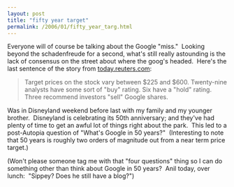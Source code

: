 ```yaml
---
layout: post
title: "fifty year target"
permalink: /2006/01/fifty_year_targ.html
---
```


<p>Everyone will of course be talking about the Google &quot;miss.&quot;&nbsp; Looking beyond the schadenfreude for a second, what's still really astounding is the lack of consensus on the street about where the goog's headed.&nbsp; Here's the last sentence of the story from <a title="today.reuters.com" href="http://today.reuters.com/business/newsarticle.aspx?type=ousiv&amp;storyID=2006-01-31T231633Z_01_WEN9305_RTRIDST_0_BUSINESSPRO-GOOGLE-EARNS-DC.XML">today.reuters.com</a>:</p><blockquote cite="http://today.reuters.com/business/newsarticle.aspx?type=ousiv&amp;storyID=2006-01-31T231633Z_01_WEN9305_RTRIDST_0_BUSINESSPRO-GOOGLE-EARNS-DC.XML"><p>Target prices on the stock vary between $225 and $600. Twenty-nine analysts have some sort of &quot;buy&quot; rating. Six have a &quot;hold&quot; rating. Three recommend investors &quot;sell&quot; Google shares.</p></blockquote><p style="MARGIN-RIGHT: 0px">Was in Disneyland weekend before last with my family and my younger brother.&nbsp; Disneyland is celebrating its 50th anniversary; and they've had plenty of time to get an awful lot of things right about the park.&nbsp; This led to a post-Autopia question of &quot;What's Google in 50 years?&quot;&nbsp; (Interesting to note that 50 years is roughly two orders of magnitude out from a near term price target.)</p>

<p style="MARGIN-RIGHT: 0px">(Won't please someone tag me with that &quot;four questions&quot; thing so I can do something other than think about Google in 50 years?&nbsp; Anil today, over lunch:&nbsp; &quot;Sippey? Does he still have a blog?&quot;)</p>


